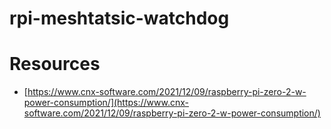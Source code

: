 # rpi-meshtatsic-watchdog

# Resources
- [https://www.cnx-software.com/2021/12/09/raspberry-pi-zero-2-w-power-consumption/](https://www.cnx-software.com/2021/12/09/raspberry-pi-zero-2-w-power-consumption/)
